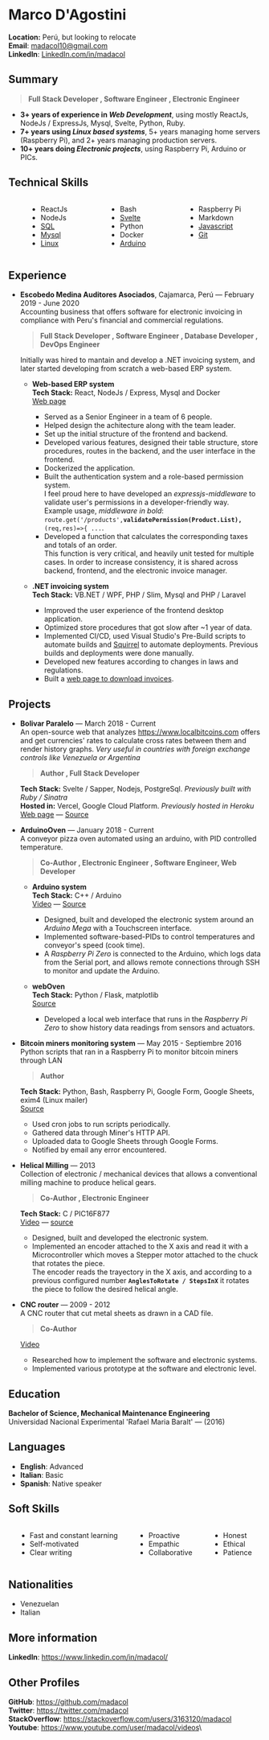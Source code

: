 
# Marco D'Agostini

**Location:** Perú, but looking to relocate\
**Email**: madacol10@gmail.com\
**LinkedIn**: [LinkedIn.com/in/madacol](https://www.linkedin.com/in/madacol/)

## Summary

> **Full Stack Developer , Software Engineer , Electronic Engineer**

- **3+ years of experience in *Web Development***, using mostly ReactJs, NodeJs / ExpressJs, Mysql, Svelte, Python, Ruby.
- **7+ years using *Linux based systems***, 5+ years managing home servers (Raspberry Pi), and 2+ years managing production servers.
- **10+ years doing *Electronic projects***, using Raspberry Pi, Arduino or PICs.

## Technical Skills

<div class="columnList" style="display: flex; justify-content: space-around">
<div style="display: flex; flex-direction: column">

- ReactJs
- NodeJs
- [SQL](https://stackoverflow.com/search?q=user:3163120+[sql])
- [Mysql](https://stackoverflow.com/search?q=user:3163120+[mysql])
- [Linux](https://stackoverflow.com/search?q=user:3163120+[linux])

</div>
<div style="display: flex; flex-direction: column">

- Bash
- [Svelte](https://github.com/madacol/bolivarparalelo)
- Python
- Docker
- [Arduino](https://github.com/madacol/ArduinoOven)

</div>
<div style="display: flex; flex-direction: column">

- Raspberry Pi
- Markdown
- [Javascript](https://stackoverflow.com/search?q=user:3163120+[javascript])
- [Git](https://github.com/madacol)

</div>
</div>

## Experience

- **Escobedo Medina Auditores Asociados**, Cajamarca, Perú  —  February 2019 - June 2020\
  Accounting business that offers software for electronic invoicing in compliance with Peru's financial and commercial regulations.

  > **Full Stack Developer , Software Engineer , Database Developer , DevOps Engineer**

  Initially was hired to mantain and develop a .NET invoicing system, and later started developing from scratch a web-based ERP system.

  - **Web-based ERP system**\
    **Tech Stack:** React, NodeJs / Express, Mysql and Docker\
    [Web page](https://app.mifacturaperu.com)

    - Served as a Senior Engineer in a team of 6 people.
    - Helped design the achitecture along with the team leader.
    - Set up the initial structure of the frontend and backend.
    - Developed various features, designed their table structure, store procedures, routes in the backend, and the user interface in the frontend.
    - Dockerized the application.
    - Built the authentication system and a role-based permission system.\
    I feel proud here to have developed an *expressjs-middleware* to validate user's permissions in a developer-friendly way.\
    Example usage, *middleware in bold*: `route.get('/products',`**`validatePermission(Product.List),`**`(req,res)=>{ ...`.
    - Developed a function that calculates the corresponding taxes and totals of an order.\
    This function is very critical, and heavily unit tested for multiple cases. In order to increase consistency, it is shared across backend, frontend, and the electronic invoice manager.

  - **.NET invoicing system**\
    **Tech Stack:** VB.NET / WPF, PHP / Slim, Mysql and PHP / Laravel

    - Improved the user experience of the frontend desktop application.
    - Optimized store procedures that got slow after ~1 year of data.
    - Implemented CI/CD, used Visual Studio's Pre-Build scripts to automate builds and [Squirrel](https://github.com/Squirrel/Squirrel.Windows) to automate deployments. Previous builds and deployments were done manually.
    - Developed new features according to changes in laws and regulations.
    - Built a [web page to download invoices](http://www.mifacturaperu.com/).

## Projects

- **Bolivar Paralelo** — March 2018 - Current\
  An open-source web that analyzes <https://www.localbitcoins.com> offers and get currencies' rates to calculate cross rates between them and render history graphs. *Very useful in countries with foreign exchange controls like Venezuela or Argentina*

  > **Author , Full Stack Developer**

  **Tech Stack:** Svelte / Sapper, Nodejs, PostgreSql. *Previously built with Ruby / Sinatra*\
  **Hosted in:** Vercel, Google Cloud Platform. *Previously hosted in Heroku*\
  [Web page](https://bolivarparalelo.com) — [Source](https://github.com/madacol/bolivarparalelo)

- **ArduinoOven** — January 2018 - Current\
  A conveyor pizza oven automated using an arduino, with PID controlled temperature.

  > **Co-Author , Electronic Engineer , Software Engineer, Web Developer**

  - **Arduino system**\
    **Tech Stack:** C++ / Arduino\
    [Video](https://www.youtube.com/watch?v=MHU5xQRTyus) — [Source](https://github.com/madacol/ArduinoOven)

    - Designed, built and developed the electronic system around an *Arduino Mega* with a Touchscreen interface.
    - Implemented software-based-PIDs to control temperatures and conveyor's speed (cook time).
    - A *Raspberry Pi Zero* is connected to the Arduino, which logs data from the Serial port, and allows remote connections through SSH to monitor and update the Arduino.

  - **webOven**\
    **Tech Stack:** Python / Flask, matplotlib\
    [Source](https://github.com/madacol/webOven)

    - Developed a local web interface that runs in the *Raspberry Pi Zero* to show history data readings from sensors and actuators.

- **Bitcoin miners monitoring system** — May 2015 - Septiembre 2016\
  Python scripts that ran in a Raspberry Pi to monitor bitcoin miners through LAN

  > **Author**

  **Tech Stack:** Python, Bash, Raspberry Pi, Google Form, Google Sheets, exim4 (Linux mailer)\
  [Source](https://github.com/madacol/bitcoin-miners-monitor)

  - Used cron jobs to run scripts periodically.
  - Gathered data through Miner's HTTP API.
  - Uploaded data to Google Sheets through Google Forms.
  - Notified by email any error encountered.

- **Helical Milling** — 2013\
  Collection of electronic / mechanical devices that allows a conventional milling machine to produce helical gears.

  > **Co-Author , Electronic Engineer**

  **Tech Stack:** C / PIC16F877\
  [Video](https://www.youtube.com/watch?v=wu8dKf8xgoI) — [source](https://github.com/madacol/helical-milling)

  - Designed, built and developed the electronic system.
  - Implemented an encoder attached to the X axis and read it with a Microcontroller which moves a Stepper motor attached to the chuck that rotates the piece.\
  The encoder reads the trayectory in the X axis, and according to a previous configured number **`AnglesToRotate / StepsInX`** it rotates the piece to follow the desired helical angle.

- **CNC router** — 2009 - 2012\
  A CNC router that cut metal sheets as drawn in a CAD file.

  > **Co-Author**

  [Video](https://www.youtube.com/watch?v=joTXaflXwJw)

  - Researched how to implement the software and electronic systems.
  - Implemented various prototype at the software and electronic level.

## Education

**Bachelor of Science, Mechanical Maintenance Engineering**\
Universidad Nacional Experimental 'Rafael Maria Baralt' — (2016)

## Languages

- **English**: Advanced
- **Italian**: Basic
- **Spanish**: Native speaker

## Soft Skills

<div class="columnList" style="display: flex; justify-content: space-around">
<div style="display: flex; flex-direction: column">

- Fast and constant learning
- Self-motivated
- Clear writing

</div>
<div style="display: flex; flex-direction: column">

- Proactive
- Empathic
- Collaborative

</div>
<div style="display: flex; flex-direction: column">

- Honest
- Ethical
- Patience

</div>
</div>

## Nationalities

- Venezuelan
- Italian

## More information

**LinkedIn**: <https://www.linkedin.com/in/madacol/>

## Other Profiles

**GitHub**: <https://github.com/madacol>\
**Twitter**: <https://twitter.com/madacol>\
**StackOverflow**: <https://stackoverflow.com/users/3163120/madacol>\
**Youtube**: <https://www.youtube.com/user/madacol/videos>\
